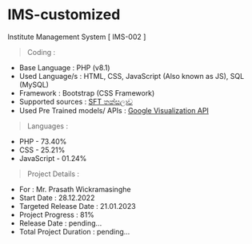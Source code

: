 # IMS-customized
Institute Management System
[ IMS-002 ]

> Coding :
- Base Language : PHP (v8.1)
- Used Language/s : HTML, CSS, JavaScript (Also known as JS), SQL (MySQL)
- Framework : Bootstrap (CSS Framework)
- Supported sources : [SFT තක්සලාව](https://sftthaksalawa.com)
- Used Pre Trained models/ APIs : [Google Visualization API](https://developers.google.com/chart/interactive/docs/reference)

> Languages :
- PHP         - 73.40%
- CSS         - 25.21%
- JavaScript  - 01.24%

> Project Details :
- For : Mr. Prasath Wickramasinghe
- Start Date : 28.12.2022
- Targeted Release Date : 21.01.2023
- Project Progress : 81%
- Release Date : pending...
- Total Project Duration : pending...